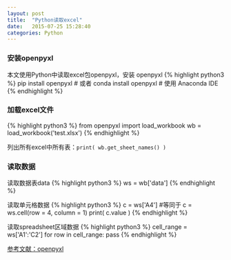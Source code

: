 ```yaml
---
layout: post
title:  "Python读取excel"
date:   2015-07-25 15:28:40
categories: Python
---
```


### 安装openpyxl
本文使用Python中读取excel包openpyxl，安装 openpyxl
{% highlight python3 %}
pip install openpyxl   # 或者
conda install openpyxl # 使用 Anaconda IDE
{% endhighlight %}

### 加载excel文件
{% highlight python3 %}
from openpyxl import load_workbook
wb = load_workbook('test.xlsx')
{% endhighlight %}

列出所有excel中所有表：`print( wb.get_sheet_names() )`

### 读取数据
读取数据表data
{% highlight python3 %}
ws = wb['data']
{% endhighlight %}

读取单元格数据
{% highlight python3 %}
c = ws['A4']  #等同于
c = ws.cell(row = 4, column = 1)
print( c.value )
{% endhighlight %}

读取spreadsheet区域数据
{% highlight python3 %}
cell_range = ws['A1':'C2']
for row in cell_range:
	pass
{% endhighlight %}

[参考文献：openpyxl][参考文献]

[参考文献]: https://openpyxl.readthedocs.org/en/latest/index.html
